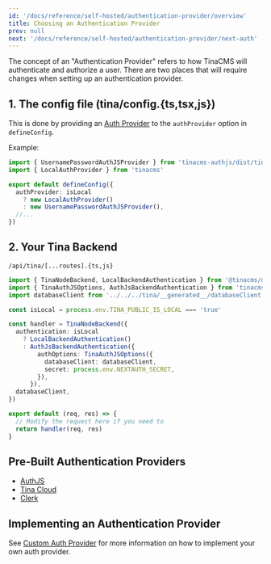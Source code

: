 ```yaml
---
id: '/docs/reference/self-hosted/authentication-provider/overview'
title: Choosing an Authentication Provider
prev: null
next: '/docs/reference/self-hosted/authentication-provider/next-auth'
---
```


The concept of an "Authentication Provider" refers to how TinaCMS will authenticate and authorize a user. There are two places that will require changes when setting up an authentication provider.

## 1. The config file (tina/config.{ts,tsx,js})

This is done by providing an [Auth Provider](/docs/reference/self-hosted/authentication-provider/bring-your-own#) to the `authProvider` option in `defineConfig`.

Example:

```ts
import { UsernamePasswordAuthJSProvider } from 'tinacms-authjs/dist/tinacms'
import { LocalAuthProvider } from 'tinacms'

export default defineConfig({
  authProvider: isLocal
    ? new LocalAuthProvider()
    : new UsernamePasswordAuthJSProvider(),
  //...
})
```

## 2. Your Tina Backend

`/api/tina/[...routes].{ts,js}`

```ts
import { TinaNodeBackend, LocalBackendAuthentication } from '@tinacms/datalayer'
import { TinaAuthJSOptions, AuthJsBackendAuthentication } from 'tinacms-authjs'
import databaseClient from '../../../tina/__generated__/databaseClient'

const isLocal = process.env.TINA_PUBLIC_IS_LOCAL === 'true'

const handler = TinaNodeBackend({
  authentication: isLocal
    ? LocalBackendAuthentication()
    : AuthJsBackendAuthentication({
        authOptions: TinaAuthJSOptions({
          databaseClient: databaseClient,
          secret: process.env.NEXTAUTH_SECRET,
        }),
      }),
  databaseClient,
})

export default (req, res) => {
  // Modify the request here if you need to
  return handler(req, res)
}
```

## Pre-Built Authentication Providers

- [AuthJS](/docs/reference/self-hosted/authentication-provider/next-auth)
- [Tina Cloud](/docs/reference/self-hosted/authentication-provider/tina-cloud)
- [Clerk](/docs/reference/self-hosted/authentication-provider/clerk-auth)

## Implementing an Authentication Provider

See [Custom Auth Provider](/docs/reference/self-hosted/authentication-provider/bring-your-own) for more information on how to implement your own auth provider.
